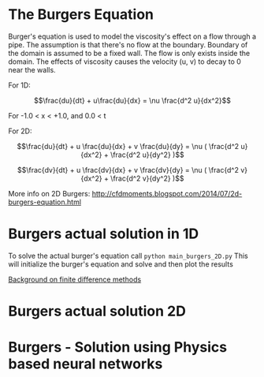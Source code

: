 

# The Burgers Equation
Burger's equation is used to model the viscosity's effect on a flow through a pipe. The assumption is that there's no flow at the boundary. Boundary of the domain is assumed to be a fixed wall. The flow is only exists inside the domain. The effects of viscosity causes the velocity (u, v) to decay to 0 near the walls.  

For 1D: 
```math
\frac{du}{dt} + u\frac{du}{dx} = \nu \frac{d^2 u}{dx^2}
```
For -1.0 < x < +1.0, and 0.0 < t

For 2D:
```math
\frac{du}{dt} + u \frac{du}{dx} + v \frac{du}{dy}  = \nu ( \frac{d^2 u}{dx^2} + \frac{d^2 u}{dy^2} )
```

```math
\frac{dv}{dt} + u \frac{dv}{dx} + v \frac{dv}{dy}  = \nu ( \frac{d^2 v}{dx^2} + \frac{d^2 v}{dy^2} )
```

More info on 2D Burgers: http://cfdmoments.blogspot.com/2014/07/2d-burgers-equation.html 


# Burgers actual solution in 1D 
To solve the actual burger's equation call `python main_burgers_2D.py` This will initialize the burger's equation and solve and then plot the results

[Background on finite difference methods](https://www.dam.brown.edu/people/alcyew/handouts/numdiff.pdf)

# Burgers actual solution 2D


# Burgers - Solution using Physics based neural networks

